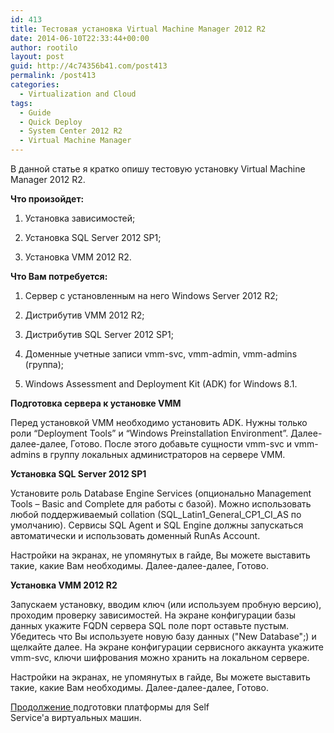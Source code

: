 ```yaml
---
id: 413
title: Тестовая установка Virtual Machine Manager 2012 R2
date: 2014-06-10T22:33:44+00:00
author: rootilo
layout: post
guid: http://4c74356b41.com/post413
permalink: /post413
categories:
  - Virtualization and Cloud
tags:
  - Guide
  - Quick Deploy
  - System Center 2012 R2
  - Virtual Machine Manager
---
```

В данной статье я кратко опишу тестовую установку Virtual Machine Manager 2012 R2.

**Что произойдет:**
  
1. Установка зависимостей;
  
2. Установка SQL Server 2012 SP1;
  
3. Установка VMM 2012 R2.

**Что Вам потребуется:**
  
1. Сервер с установленным на него Windows Server 2012 R2;
  
2. Дистрибутив VMM 2012 R2;
  
3. Дистрибутив SQL Server 2012 SP1;
  
4. Доменные учетные записи vmm-svc, vmm-admin, vmm-admins (группа);
  
5. Windows Assessment and Deployment Kit (ADK) for Windows 8.1.

**Подготовка сервера к установке VMM**
  
Перед установкой VMM необходимо установить ADK. Нужны только роли “Deployment Tools” и “Windows Preinstallation Environment”. Далее-далее-далее, Готово. После этого добавьте сущности vmm-svc и vmm-admins в группу локальных администраторов на сервере VMM.

**Установка SQL Server 2012 SP1**
  
Установите роль Database Engine Services (опционально Management Tools – Basic and Complete для работы с базой). Можно использовать любой поддерживаемый collation (SQL\_Latin1\_General\_CP1\_CI_AS по умолчанию). Сервисы SQL Agent и SQL Engine должны запускаться автоматически и использовать доменный RunAs Account.
  
Настройки на экранах, не упомянутых в гайде, Вы можете выставить такие, какие Вам необходимы. Далее-далее-далее, Готово.

**Установка VMM 2012 R2**
  
Запускаем установку, вводим ключ (или используем пробную версию), проходим проверку зависимостей. На экране конфигурации базы данных укажите FQDN сервера SQL поле порт оставьте пустым. Убедитесь что Вы используете новую базу данных ("New Database";) и щелкайте далее. На экране конфигурации сервисного аккаунта укажите vmm-svc, ключи шифрования можно хранить на локальном сервере.
  
Настройки на экранах, не упомянутых в гайде, Вы можете выставить такие, какие Вам необходимы. Далее-далее-далее, Готово.

[Продолжение ](http://4c74356b41.com/post1139)подготовки платформы для Self Service'а виртуальных машин.